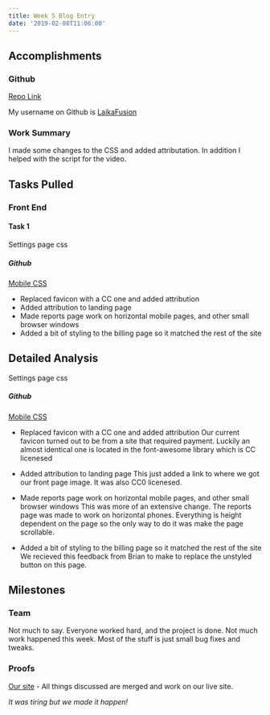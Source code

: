 ```yaml
---
title: Week 5 Blog Entry
date: '2019-02-08T11:06:00'
---
```


## Accomplishments 

### Github
[Repo Link](https://github.com/Lambda-School-Labs/labs9-stock-trainer/graphs/contributors)

My username on Github is [LaikaFusion](https://github.com/LaikaFusion)

### Work Summary
I made some changes to the CSS and added attributation. In addition I helped with the script for the video.


## Tasks Pulled

### Front End

#### Task 1
Settings page css

##### Github
[Mobile CSS](https://github.com/Lambda-School-Labs/labs9-stock-trainer/pull/100)

* Replaced favicon with a CC one and added attribution
* Added attribution to landing page
* Made reports page work on horizontal mobile pages, and other small browser windows
* Added a bit of styling to the billing page so it matched the rest of the site


## Detailed Analysis

Settings page css

##### Github
[Mobile CSS](https://github.com/Lambda-School-Labs/labs9-stock-trainer/pull/100)


* Replaced favicon with a CC one and added attribution
Our current favicon turned out to be from a site that required payment. Luckily an almost identical one is located in the font-awesome library which is CC licenesed


* Added attribution to landing page
This just added a link to where we got our front page image. It was also CC0 licenesed.


* Made reports page work on horizontal mobile pages, and other small browser windows
This was more of an extensive change. The reports page was made to work on horizontal phones. Everything is height dependent on the page so the only way to do it was make the page scrollable. 


* Added a bit of styling to the billing page so it matched the rest of the site
We recieved this feedback from Brian to make to replace the unstyled button on this page.


## Milestones

### Team

Not much to say. Everyone worked hard, and the project is done. Not much work happened this week. Most of the stuff is just small bug fixes and tweaks.

### Proofs

[Our site](https://stock-trainer.netlify.com/) - All things discussed are merged and work on our live site.



*It was tiring but we made it happen!*